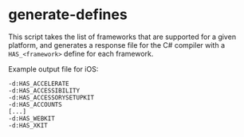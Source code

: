 # generate-defines

This script takes the list of frameworks that are supported for a given
platform, and generates a response file for the C# compiler with a
`HAS_<framework>` define for each framework.

Example output file for iOS:

```
-d:HAS_ACCELERATE
-d:HAS_ACCESSIBILITY
-d:HAS_ACCESSORYSETUPKIT
-d:HAS_ACCOUNTS
[...]
-d:HAS_WEBKIT
-d:HAS_XKIT
```
